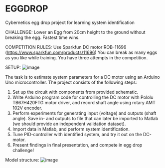 # EGGDROP
Cybernetics egg drop project for learning system identification

CHALLENGE:
Lower an Egg from 20cm height to the ground without breaking the egg. Fastest time wins. 

COMPETITION RULES:
Use Sparkfun DC motor ROB-11696 (https://www.sparkfun.com/products/11696)
You can break as many eggs as you like while training.
You have three attempts in the competition.

SETUP:
![image](https://user-images.githubusercontent.com/78421762/131328160-02fde334-3e22-4bac-aa96-b582d948aa07.png)


The task is to estimate system parameters for a DC motor using an Arduino Uno microcontroller. The project consists of the following steps:
1) Set up the circuit with components from provided schematic.
2) Write Arduino program code for controlling the DC motor with Pololu TB67H420FTG motor driver, and record shaft angle using rotary AMT 102V encoder.
2) Perform experiments for generating input (voltage) and outputs (shaft angle). Save in- and outputs to file that can later be imported to Matlab (we should provide an independent validation dataset).
3) Import data in Matlab, and perform system identification.
4) Tune PID-controller with identified system, and try it out on the DC-motor.
5) Present findings in final presentation, and compete in egg drop challenge!

Model structure:
![image](https://user-images.githubusercontent.com/78421762/131328330-9ccfa4dd-d106-41eb-814d-829ebb1dd030.png)

